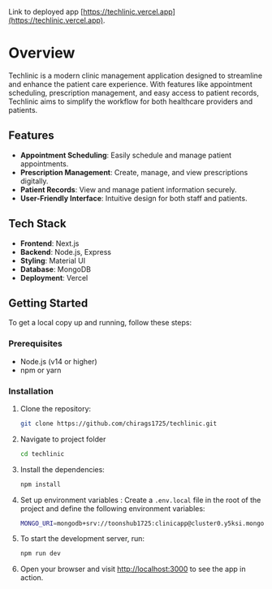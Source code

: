 <!-- This is a [Next.js](https://nextjs.org/) project bootstrapped with [`create-next-app`](https://github.com/vercel/next.js/tree/canary/packages/create-next-app). -->

Link to deployed app [https://techlinic.vercel.app](https://techlinic.vercel.app).
# Overview

Techlinic is a modern clinic management application designed to streamline and enhance the patient care experience. With features like appointment scheduling, prescription management, and easy access to patient records, Techlinic aims to simplify the workflow for both healthcare providers and patients.

## Features

- **Appointment Scheduling**: Easily schedule and manage patient appointments.
- **Prescription Management**: Create, manage, and view prescriptions digitally.
- **Patient Records**: View and manage patient information securely.
- **User-Friendly Interface**: Intuitive design for both staff and patients.

## Tech Stack

- **Frontend**: Next.js
- **Backend**: Node.js, Express
- **Styling**: Material UI
- **Database**: MongoDB
- **Deployment**: Vercel

## Getting Started

To get a local copy up and running, follow these steps:

### Prerequisites

- Node.js (v14 or higher)
- npm or yarn

### Installation

1. Clone the repository:
   ```bash
   git clone https://github.com/chirags1725/techlinic.git
2. Navigate to project folder
    ```bash
    cd techlinic
3. Install the dependencies:
    ```bash
    npm install
4. Set up environment variables :
Create a `.env.local` file in the root of the project and define the following environment variables:
    ```bash 
    MONGO_URI=mongodb+srv://toonshub1725:clinicapp@cluster0.y5ksi.mongodb.net/?retryWrites=true&w=majority&appName=Cluster0
4. To start the development server, run:
    ```bash
    npm run dev
5. Open your browser and visit [http://localhost:3000](http://localhost:3000) to see the app in action.
